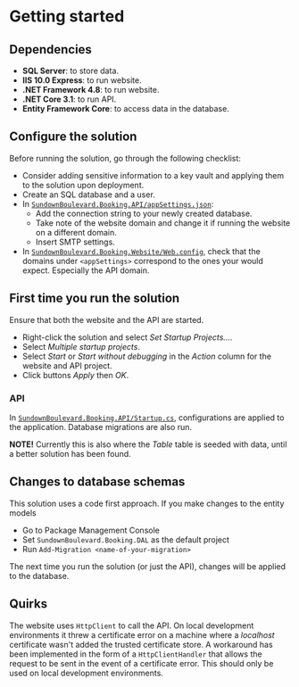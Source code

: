 ﻿# Getting started

## Dependencies

* **SQL Server**: to store data.
* **IIS 10.0 Express**: to run website.
* **.NET Framework 4.8**: to run website.
* **.NET Core 3.1**: to run API.
* **Entity Framework Core**: to access data in the database.

## Configure the solution

Before running the solution, go through the following checklist:

* Consider adding sensitive information to a key vault and applying them to the solution upon deployment.
* Create an SQL database and a user.
* In [`SundownBoulevard.Booking.API/appSettings.json`](../SundownBoulevard.Booking.API/appSettings.json):
	- Add the connection string to your newly created database.
	- Take note of the website domain and change it if running the website on a different domain.
	- Insert SMTP settings.
* In [`SundownBoulevard.Booking.Website/Web.config`](../SundownBoulevard.Booking.Website/Web.config), check that the domains under `<appSettings>` correspond to the ones your would expect. Especially the API domain.

## First time you run the solution

Ensure that both the website and the API are started.
- Right-click the solution and select *Set Startup Projects...*.
- Select *Multiple startup projects*.
- Select *Start* or *Start without debugging* in the *Action* column for the website and API project.
- Click buttons *Apply* then *OK*.

### API

In [`SundownBoulevard.Booking.API/Startup.cs`](../SundownBoulevard.Booking.API/Startup.cs), configurations are applied to the application. Database migrations are also run.

**NOTE!** Currently this is also where the *Table* table is seeded with data, until a better solution has been found.

## Changes to database schemas

This solution uses a code first approach. If you make changes to the entity models

- Go to Package Management Console
- Set `SundownBoulevard.Booking.DAL` as the default project
- Run `Add-Migration <name-of-your-migration>`

The next time you run the solution (or just the API), changes will be applied to the database.

## Quirks

The website uses `HttpClient` to call the API. On local development environments it threw a certificate error on a machine where a *localhost* certificate wasn't added the trusted certificate store.
A workaround has been implemented in the form of a `HttpClientHandler` that allows the request to be sent in the event of a certificate error.
This should only be used on local development environments.